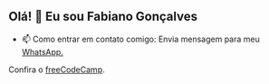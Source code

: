 ## Olá! 👋 Eu sou Fabiano Gonçalves


- 📫 Como entrar em contato comigo: Envia mensagem para meu <a href="https://api.whatsapp.com/send/?phone=5521980853345&text&type=phone_number&app_absent=0" target="_blank">WhatsApp.</a>
<p>Confira o <a href="https://www.freecodecamp.org/" target="_blank">freeCodeCamp</a>.</p>

<!--
**FSGRJ/fsgrj** is a ✨ _special_ ✨ repository because its `README.md` (this file) appears on your GitHub profile.

Aqui estão algumas ideias para você começar:

- 🔭 Estou trabalhando em...
- 🌱 Estou aprendendo...
- 👯 Estou procurando colaborar em...
- 🤔 Estou procurando ajuda com...
- 💬 Pergunte-me sobre...
      (21) 98612-4348
      
- 😄 Pronomes:...
- ⚡ Curiosidade:...
-->
